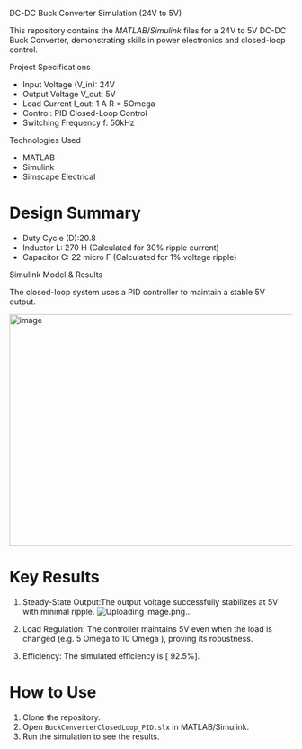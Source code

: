 DC-DC Buck Converter Simulation (24V to 5V)

This repository contains the $MATLAB/Simulink$ files for a 24V to 5V DC-DC Buck Converter, demonstrating skills in power electronics and closed-loop control.

 Project Specifications

* Input Voltage (V_in): 24V
* Output Voltage V_out: 5V
* Load Current I_out: 1 A R = 5Omega
* Control: PID Closed-Loop Control
* Switching Frequency f: 50kHz

 Technologies Used

* MATLAB
* Simulink
* Simscape Electrical

# Design Summary

* Duty Cycle (D):20.8
* Inductor L: 270 H (Calculated for 30% ripple current)
* Capacitor C: 22 micro F (Calculated for 1% voltage ripple)

 Simulink Model & Results

The closed-loop system uses a PID controller to maintain a stable 5V output.


<img width="1188" height="411" alt="image" src="https://github.com/user-attachments/assets/f8fb8a71-9b08-41fd-a5c5-a84f6af2fb0e" />

# Key Results

1.  Steady-State Output:The output voltage successfully stabilizes at 5V  with minimal ripple.
   ![Uploading image.png…]()


2.  Load Regulation: The controller maintains 5V even when the load is changed (e.g. 5 Omega to 10 Omega ), proving its robustness.
   

3.  Efficiency: The simulated efficiency is [ 92.5%].

# How to Use

1.  Clone the repository.
2.  Open `BuckConverterClosedLoop_PID.slx` in MATLAB/Simulink.
3.  Run the simulation to see the results.

